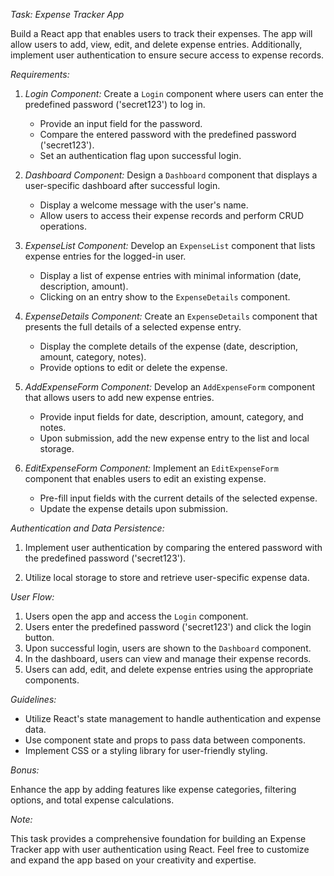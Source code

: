 *Task: Expense Tracker App*

Build a React app that enables users to track their expenses. The app will allow users to add, view, edit, and delete expense entries. Additionally, implement user authentication to ensure secure access to expense records.

*Requirements:*

1. *Login Component:*
   Create a `Login` component where users can enter the predefined password ('secret123') to log in.
   
   - Provide an input field for the password.
   - Compare the entered password with the predefined password ('secret123').
   - Set an authentication flag upon successful login.

2. *Dashboard Component:*
   Design a `Dashboard` component that displays a user-specific dashboard after successful login.
   
   - Display a welcome message with the user's name.
   - Allow users to access their expense records and perform CRUD operations.

3. *ExpenseList Component:*
   Develop an `ExpenseList` component that lists expense entries for the logged-in user.
   
   - Display a list of expense entries with minimal information (date, description, amount).
   - Clicking on an entry show to the `ExpenseDetails` component.

4. *ExpenseDetails Component:*
   Create an `ExpenseDetails` component that presents the full details of a selected expense entry.
   
   - Display the complete details of the expense (date, description, amount, category, notes).
   - Provide options to edit or delete the expense.

5. *AddExpenseForm Component:*
   Develop an `AddExpenseForm` component that allows users to add new expense entries.
   
   - Provide input fields for date, description, amount, category, and notes.
   - Upon submission, add the new expense entry to the list and local storage.

6. *EditExpenseForm Component:*
   Implement an `EditExpenseForm` component that enables users to edit an existing expense.
   
   - Pre-fill input fields with the current details of the selected expense.
   - Update the expense details upon submission.

*Authentication and Data Persistence:*

1. Implement user authentication by comparing the entered password with the predefined password ('secret123').

2. Utilize local storage to store and retrieve user-specific expense data.

*User Flow:*

1. Users open the app and access the `Login` component.
2. Users enter the predefined password ('secret123') and click the login button.
3. Upon successful login, users are shown to the `Dashboard` component.
4. In the dashboard, users can view and manage their expense records.
5. Users can add, edit, and delete expense entries using the appropriate components.

*Guidelines:*

- Utilize React's state management to handle authentication and expense data.
- Use component state and props to pass data between components.
- Implement CSS or a styling library for user-friendly styling.

*Bonus:*

Enhance the app by adding features like expense categories, filtering options, and total expense calculations.

*Note:*

This task provides a comprehensive foundation for building an Expense Tracker app with user authentication using React. Feel free to customize and expand the app based on your creativity and expertise.